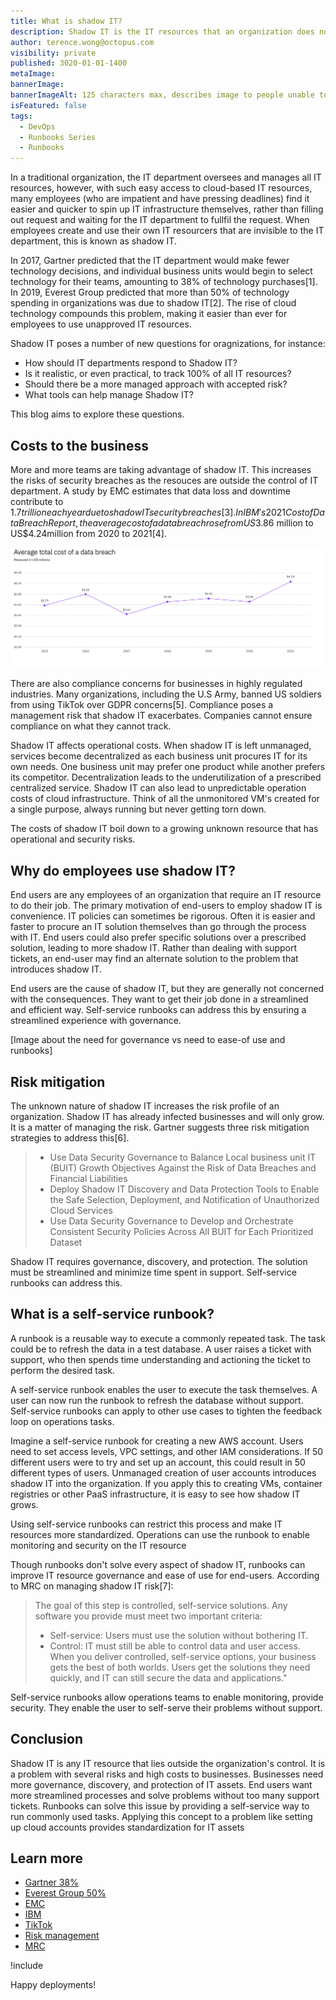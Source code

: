 ```yaml
---
title: What is shadow IT?
description: Shadow IT is the IT resources that an organization does not have visibility on. Find out how this affects your business!
author: terence.wong@octopus.com
visibility: private
published: 3020-01-01-1400
metaImage: 
bannerImage: 
bannerImageAlt: 125 characters max, describes image to people unable to see it.
isFeatured: false
tags: 
  - DevOps
  - Runbooks Series
  - Runbooks
---
```


<!-- see https://github.com/OctopusDeploy/blog/blob/master/tags.txt for a comprehensive list of tags -->

In a traditional organization, the IT department oversees and manages all IT resources, however, with such easy access to cloud-based IT resources, many employees (who are impatient and have pressing deadlines) find it easier and quicker to spin up IT infrastructure themselves, rather than filling out request and waiting for the IT department to fullfil the request. When employees create and use their own IT resourcers that are invisible to the IT department, this is known as shadow IT.

In 2017, Gartner predicted that the IT department would make fewer technology decisions, and individual business units would begin to select technology for their teams, amounting to 38% of technology purchases[1]. In 2019, Everest Group predicted that more than 50% of technology spending in organizations was due to shadow IT[2]. The rise of cloud technology compounds this problem, making it easier than ever for employees to use unapproved IT resources.

Shadow IT poses a number of new questions for oragnizations, for instance:

- How should IT departments respond to Shadow IT? 
- Is it realistic, or even practical, to track 100% of all IT resources?
- Should there be a more managed approach with accepted risk?
- What tools can help manage Shadow IT? 

This blog aims to explore these questions.

## Costs to the business

More and more teams are taking advantage of shadow IT. This increases the risks of security breaches as the resouces are outside the control of IT department. A study by EMC estimates that data loss and downtime contribute to $1.7 trillion each year due to shadow IT security breaches[3]. In IBM's 2021 Cost of Data Breach Report, the average cost of a data breach rose from US$3.86 million to US$4.24million from 2020 to 2021[4].

![Average total cost of a data breach - IBM Cost of a Data Breach Report 2021](ibm.png "width=500")

There are also compliance concerns for businesses in highly regulated industries. Many organizations, including the U.S Army, banned US soldiers from using TikTok over GDPR concerns[5]. Compliance poses a management risk that shadow IT exacerbates. Companies cannot ensure compliance on what they cannot track.

Shadow IT affects operational costs. When shadow IT is left unmanaged, services become decentralized as each business unit procures IT for its own needs. One business unit may prefer one product while another prefers its competitor. Decentralization leads to the underutilization of a prescribed centralized service. Shadow IT can also lead to unpredictable operation costs of cloud infrastructure. Think of all the unmonitored VM's created for a single purpose, always running but never getting torn down. 

The costs of shadow IT boil down to a growing unknown resource that has operational and security risks.

## Why do employees use shadow IT?

End users are any employees of an organization that require an IT resource to do their job. The primary motivation of end-users to employ shadow IT is convenience. IT policies can sometimes be rigorous. Often it is easier and faster to procure an IT solution themselves than go through the process with IT. End users could also prefer specific solutions over a prescribed solution, leading to more shadow IT. Rather than dealing with support tickets, an end-user may find an alternate solution to the problem that introduces shadow IT. 

End users are the cause of shadow IT, but they are generally not concerned with the consequences. They want to get their job done in a streamlined and efficient way. Self-service runbooks can address this by ensuring a streamlined experience with governance.

[Image about the need for governance vs need to ease-of use and runbooks]


## Risk mitigation

The unknown nature of shadow IT increases the risk profile of an organization. Shadow IT has already infected businesses and will only grow. It is a matter of managing the risk. Gartner suggests three risk mitigation strategies to address this[6].

> - Use Data Security Governance to Balance Local business unit IT (BUIT) Growth Objectives Against the Risk of Data Breaches and Financial Liabilities
> - Deploy Shadow IT Discovery and Data Protection Tools to Enable the Safe Selection, Deployment, and Notification of Unauthorized Cloud Services
> - Use Data Security Governance to Develop and Orchestrate Consistent Security Policies Across All BUIT for Each Prioritized Dataset

Shadow IT requires governance, discovery, and protection. The solution must be streamlined and minimize time spent in support. Self-service runbooks can address this.

## What is a self-service runbook?

A runbook is a reusable way to execute a commonly repeated task. The task could be to refresh the data in a test database. A user raises a ticket with support, who then spends time understanding and actioning the ticket to perform the desired task. 

A self-service runbook enables the user to execute the task themselves. A user can now run the runbook to refresh the database without support. Self-service runbooks can apply to other use cases to tighten the feedback loop on operations tasks.

Imagine a self-service runbook for creating a new AWS account. Users need to set access levels, VPC settings, and other IAM considerations. If 50 different users were to try and set up an account, this could result in 50 different types of users. Unmanaged creation of user accounts introduces shadow IT into the organization. If you apply this to creating VMs, container registries or other PaaS infrastructure, it is easy to see how shadow IT grows.

Using self-service runbooks can restrict this process and make IT resources more standardized. Operations can use the runbook to enable monitoring and security on the IT resource

Though runbooks don't solve every aspect of shadow IT, runbooks can improve IT resource governance and ease of use for end-users. According to MRC on managing shadow IT risk[7]:

> The goal of this step is controlled, self-service solutions. Any software you provide must meet two important criteria:
> - Self-service: Users must use the solution without bothering IT.
> - Control: IT must still be able to control data and user access.
> When you deliver controlled, self-service options, your business gets the best of both worlds. Users get the solutions they need quickly, and IT can still secure the data and applications."


Self-service runbooks allow operations teams to enable monitoring, provide security. They enable the user to self-serve their problems without support.

## Conclusion

Shadow IT is any IT resource that lies outside the organization's control. It is a problem with several risks and high costs to businesses. Businesses need more governance, discovery, and protection of IT assets. End users want more streamlined processes and solve problems without too many support tickets. Runbooks can solve this issue by providing a self-service way to run commonly used tasks. Applying this concept to a problem like setting up cloud accounts provides standardization for IT assets

## Learn more

- [Gartner 38%](https://www.gartner.com/smarterwithgartner/make-the-best-of-shadow-it)
- [Everest Group 50%](https://www.everestgrp.com/2019-04-why-shadow-it-is-the-next-looming-cybersecurity-threat-in-the-news-49881.html/)
- [EMC](https://corporate.delltechnologies.com/en-us/newsroom/announcements/2014/12/20141202-01.htm)
- [IBM](https://www.ibm.com/au-en/security/data-breach)
- [TikTok](https://www.forbes.com/sites/carlieporterfield/2020/01/02/us-army-bans-soldiers-from-using-tiktok/?sh=5bb4b66deb9b)
- [Risk management](https://www.gartner.com/smarterwithgartner/make-the-best-of-shadow-it)
- [MRC](https://www.mrc-productivity.com/blog/2016/07/6-ways-to-reduce-shadow-it-security-risks/)

!include <q2-2022-newsletter-cta>

Happy deployments! 
